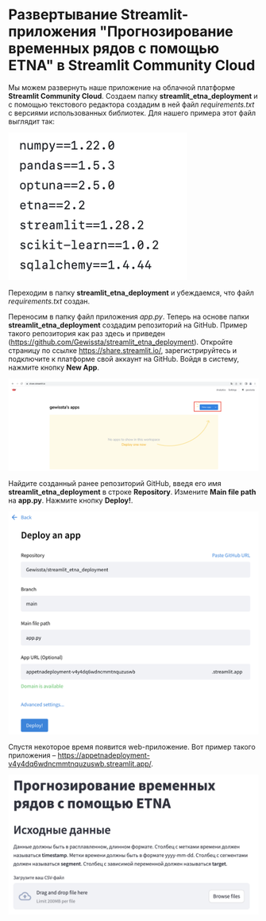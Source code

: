 # Развертывание Streamlit-приложения "Прогнозирование временных рядов с помощью ETNA" в Streamlit Community Cloud

Мы можем развернуть наше приложение на облачной платформе **Streamlit Community Cloud**.
Создаем папку **streamlit_etna_deployment** и с помощью текстового редактора создадим в ней файл *requirements.txt* с версиями использованных библиотек.
Для нашего примера этот файл выглядит так:

![requirements](requirements.png)

Переходим в папку **streamlit_etna_deployment** и убеждаемся, что файл *requirements.txt* создан.

Переносим в папку файл приложения *app.py*.
Теперь на основе папки **streamlit_etna_deployment** создадим репозиторий на GitHub. Пример такого репозитория как раз здесь и приведен (https://github.com/Gewissta/streamlit_etna_deployment).
Откройте страницу по ссылке https://share.streamlit.io/, зарегистрируйтесь и подключите к платформе свой аккаунт на GitHub.
Войдя в систему, нажмите кнопку **New App**.

![step_1](step_1.png)

Найдите созданный ранее репозиторий GitHub, введя его имя **streamlit_etna_deployment** в строке **Repository**. Измените **Main file path** на **app.py**. Нажмите кнопку **Deploy!**.

![step_2](step_2.png)

Спустя некоторое время появится web-приложение. 
Вот пример такого приложения – https://appetnadeployment-v4y4dq6wdncmmtnquzuswb.streamlit.app/.

![step_3](step_3.png)





